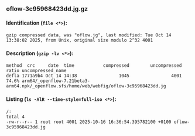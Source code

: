 ### oflow-3c95968423dd.jg.gz
#### Identification (`file <*>`):
```
gzip compressed data, was "oflow.jg", last modified: Tue Oct 14 13:38:02 2025, from Unix, original size modulo 2^32 4001
```
#### Description (`gzip -lv <*>`):
```
method  crc     date  time           compressed        uncompressed  ratio uncompressed_name
defla 1771a9b4 Oct 14 14:38                1045                4001  74.6% arm64/_openflow-7.21beta3-arm64.npk/_openflow.sfs/home/web/webfig/oflow-3c95968423dd.jg
```
#### Listing (`ls -AlR --time-style=full-iso <*>`):
```
/:
total 4
-rw-r--r-- 1 root root 4001 2025-10-16 16:36:54.395782100 +0100 oflow-3c95968423dd.jg
```

